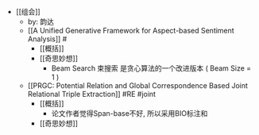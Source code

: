 - [[组会]]
	- by: 韵达
	- [[A Unified Generative Framework for Aspect-based Sentiment Analysis]] #
		- [[概括]]
		- [[奇思妙想]]
			- Beam Search 束搜索 是贪心算法的一个改进版本 ( Beam Size = 1 )
	- [[PRGC: Potential Relation and Global Correspondence Based Joint Relational Triple Extraction]] #RE #joint
		- [[概括]]
			- 论文作者觉得Span-base不好, 所以采用BIO标注和
		- [[奇思妙想]]